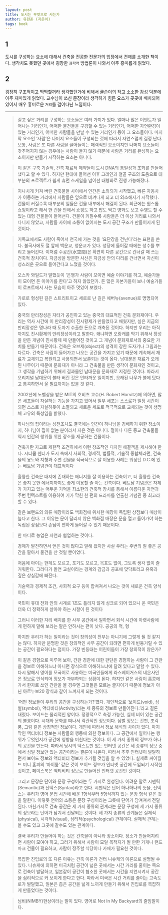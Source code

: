 ```yaml
---
layout: post
title: 도시는 무엇으로 사는가
author: 유현준 (지은이)
tags: book
---
```


## 1

도시를 구성하는 요소에 대해서 건축을 전공한 전문가의 입장에서 견해를 소개한 책이다. 생각치도 못했던 곳에서 굉장한 `과학적` 방법론이 나와서 아주 흥미롭게 읽었다.

## 2

굉장히 구조적이고 딱딱할꺼라 생각했던거에 비해서 글쓴이의 작고 소소한 감성 덕분에 아주 재미있게 읽었다. 교수님이 쓰신 문장이라 생각하기 힘든 요소가 곳곳에 배치되어 있어서 매우 흥미로운 `거리`를 걸어다닌 느낌이다.


-----

> 걷고 싶은 거리를 구성하는 요소들은 여러 가지가 있다. 얼마나 많은 이벤트가 일어나는 거리인가, 어떠한 물건들을 구경할 수 있는 거리인가, 어떠한 자연환경이 있는 거리인가, 어떠한 사람들을 만날 수 있는 거리인가 등이 그 요소들이다. 마지막 요소인 ‘사람’은 나머지 요소들이 구성되는 것에 따라서 자연스럽게 결정 난다. 보통, 사람은 또 다른 사람을 끌어들이는 매력적인 요소이지만 나머지 요소들이 갖추어지지 않는 경우에는 사람이 들지 않기 때문에 사람은 거리를 완성하는 요소이지만 만들기 시작하는 요소는 아니다.

> 이 같은 구축 기술적, 건축 재료적 제약들이 도시 DNA의 통일성과 조화를 만들어 냈다고 할 수 있다. 하지만 현대에 들어선 이후 크레인과 철골 구조의 도움으로 대부분의 프로젝트가 쉽게 휴먼 스케일을 넘어선 대형화로 진행 가능해졌다.

> 지나치게 커져 버린 건축물들 사이에서 인간은 소외되기 시작했고, 빠른 자동차가 이동하는 거리에서 사람들은 옆으로 비켜나게 되고 더 외소해지기 시작했다. 건물이 커질수록 대부분의 일들은 건물 내부에서 해결이 된다. 최근에는 원스톱 쇼핑이라고 해서 한 건물 안에서 쇼핑도 하고 밥도 먹고 영화도 보고 수영도 할 수 있는 대형 건물들이 들어선다. 건물이 커질수록 사람들은 더 이상 거리로 나와서 다니지 않았고, 사람들 사이에 소통이 없어지는 도시 공간 구조가 만들어지게 된 것이다.

> 기독교에서도 사람이 죽어서 천국에 가는 것을 ‘요단강을 건넌다’라는 표현을 쓴다. 불국사에도 절 앞에 백운교, 청운교가 있다. 성당에 들어갈 때에는 성수를 뿌리고 들어간다. 이처럼 수공간(水空間)은 확연히 다른 공간으로 건너갈 때 쓰는 건축적 장치이다. 자금성을 방문한 사신은 자금성 안의 다리를 건너면서 자신이 성스러운 곳으로 들어간다고 느꼈을 것이다.

> 오스카 와일드가 말했듯이 ‘은행가 사람이 모이면 예술 이야기를 하고, 예술가들이 모이면 돈 이야기를 한다’고 하지 않았던가. 돈 많은 자본가들이 보니 예술가들이 로프트에서 사는 모습이 아주 멋있어 보였다.

> 가로로 형성된 길은 스트리트이고 세로로 난 길은 에버뉴(avenue)로 명명되어 있다.

> 중국의 만리장성은 자타가 공인하고 있는 중국의 대표적인 건축 문화재이다. 우리는 역사 시간에 이 만리장성이 진시황제가 만들었다고 배웠지만, 실은 지금의 만리장성은 명나라 때 도자기 수출한 돈으로 개축된 것이다. 하지만 우리는 아직까지도 진시황제의 만리장성이라고 말한다. 왜냐하면 오랑캐를 막기 위해서 장성을 만든 개념이 진시황제 때 만들어진 것이고 그 개념이 문화재로서의 중요한 가치를 만들기 때문이다. 건축은 오브제(object)의 성격이 강한 도자기나 그림과는 다르다. 건축은 사람이 들어가고 나오는 공간을 가지고 있기 때문에 계속해서 재료가 교체되고 복원되고 사용되면서 보존되는 것이 옳다. 남대문은 재료가 오래된 나무이기 때문에 문화재가 아니라 그 건축물을 만든 생각이 문화재인 것이고, 그 생각을 기념하기 위해서 결과물인 남대문을 문화재로 지정한 것이다. 따라서 오리지널 남대문이 불타 버린 것은 안타까운 일이지만, 오래된 나무가 불에 탔다고 통곡하면서 울 필요까지는 없을 것 같다.

> 2002년에 노벨상을 받은 MIT의 호비츠 교수(H. Robert Horvitz)에 의하면, 많은 세포들이 자살하는 기능을 가지고 있어서 일부 세포는 스스로가 일정 시간이 되면 스스로 자살하듯이 소멸되고 새로운 세포로 적극적으로 교체되는 것이 생명체 고유의 특성임을 밝혔다.

> 하나님의 집이라는 성전조차도 결국에는 인간이 하나님을 경배하기 위한 장소이지, 하나님이 집이 없는 분이라서 지은 것은 아니다. 절이나 다른 종교 건축물들 역시 인간의 행위를 위한 장소를 제공하는 건물이다.

> 건축가란 자고로 제한적 조건하에서 이런 창조적인 디자인 해결책을 제시해야 한다. 시티콥 센터가 도시 속에서 사회적, 경제적, 법률적, 기술적 종합체라면, 건축물의 용도와 지형과 주변 건물을 적극적으로 잘 이용한 사례는 워싱턴 D.C.에 있는 베트남 기념관이 대표적이다

> 훌륭한 건축은 대지에 존재하는 에너지를 잘 이용하는 건축이고, 더 훌륭한 건축은 좋지 못한 에너지까지도 좋게 이용할 줄 아는 건축이다. 베트남 기념관은 자체가 가지고 있는 어두운 기억을 최소한의 건축적 장치를 통해서 아름다운 자연과 주변 컨텍스트를 이용하여 기가 막힌 한 편의 드라마를 연출한 기념관 중 최고라 할 수 있다.

> 같은 브랜드의 의류 매장이라도 백화점에 위치한 매장이 독립된 상점보다 매상이 높다고 한다. 그 이유는 문이 달리지 않은 백화점 매장은 문을 열고 들어가야 하는 독립된 상점보다 손님이 편하게 들어갈 수 있기 때문이다.

> 한 마디로 농업은 자연과 협업하는 것이다.

> 경제가 발전하면서 얻은 것이 많다고 말해 왔지만 사실 우리는 주변의 질 좋은 공간을 팔아서 물건을 산 것일 뿐이었다.

> 처음에 아이는 한계도 모르고, 포기도 모르고, 목표도 없이, 그토록 생각 없이 즐거워한다. 그러다가 돌연 교실이라는 경계와 감금과 공포에 맞닥트리고 유혹과 깊은 상실감에 빠진다.

> 기술력과 경제적 조건, 사회적 요구 등이 합쳐져서 나오는 것이 새로운 건축 양식이다.

> 국민이 휴대 전화 안의 시계로 1초도 틀리지 않게 싱크로 되어 있으니 온 국민은 더욱 더 정확하게 살아야 하는 시절이 된 것이다

> 그러니 이러한 자리 배치를 한 사무 공간에서 일하면서 회식 시간에 아랫사람에게 편하게 말해 보라는 말은 안하시는 편이 낫다. 공공의 적, 형

> 하지만 우리가 하는 일이라는 것이 창의성이 전부는 아니기에 그렇게 될 것 같지는 않다. 하지만 분명한 것은 창의적인 사무 공간이 되려면 편하게 빈둥거릴 수 있는 공간이 필요하다는 점이다. 가장 빈둥대는 어린이들이 가장 창의적이 않은가?

> 이 같은 경험으로 미루어 보아, 간판 경관에 대한 판단은 경험하는 사람이 그 간판을 정보로 이해하느냐 아니면 장식으로 이해하느냐에 달려 있다고 말할 수 있다. 다시 말해서 영어를 모국어로 사용하는 미국인들에게 라스베이거스의 네온사인은 정보로 인식되어 정보가 과부하되는 상황이 된다. 하지만 같은 사람이 홍콩에 가서 한자로 쓰인 간판을 볼 경우엔 그것들은 모르는 글자이기 때문에 정보가 아닌 아르누보20 장식과 같이 느껴지게 되는 것이다.

> ‘어떤 정보들이 우리의 공간을 구성하는가?’였다. 개인적으로 ‘보이드(void), 심벌(symbol), 액티비티(Activity)라는 세 종류의 정보로 만들어진다.’라고 결론 내렸다. 보이드는 물리적인 양이다. 정량적으로 측정 가능한, 실제 비어 있는 공간의 볼륨이다. 시대와 문화를 떠나서 객관적인 정보이다. 심벌 정보는 간판, 조각품, 그림 같은 상징적인 정보이다. 개인에 따라서 정보 해석의 차이가 있다. 마지막인 액티비티 정보는 사람들의 행동에 의한 정보이다. 그 공간에서 일어나는 행위가 무엇인지가 공간에 영향을 미친다는 것이다. 이 세 가지 종류의 정보가 하나의 공간을 만든다. 따라서 당시의 텍스트만 있는 인터넷 공간은 세 종류의 정보 중에서 심벌 정보만 있는 공간이라는 결론이 나온다. 따라서 추후 인터넷이 발달하면서 보이드 정보와 액티비티 정보가 추가될 것임을 알 수 있었다. 실제로 싸이월드 미니 홈피의 ‘마이룸’ 같은 것이 보이드 정보가 인터넷 공간에 도입되기 시작한 것이고, 페이스북은 액티비티 정보로 만들어진 인터넷 공간인 것이다.

> 그리고 문장은 단어와 문장 구성이라는 두 가지로 완성된다. 어려운 말로 시맨틱(Semantic)과 신택스(Syntax)라고 한다. 시맨틱은 단어 하나하나의 뜻을, 신택스는 우리가 영어 문법 시간에 배운 1형식부터 5형식까지 있는 문장 형식 같은 것을 말한다. 이렇듯 언어의 소통은 문장 구성이라는 그릇에 단어가 담겨져서 전달된다. 마찬가지로 건축 공간은 세 가지 종류의 관계라는 문장 구성에 세 가지 종류의 정보라는 단어가 담겨서 전달되는 것이다. 세 가지 종류의 관계들은 실제적(physical), 시각적(visual), 심리적(psychological) 관계이다. 실제적 관계는 볼 수도 있고 그곳에 갈수도 있는 관계이다.

> 결국 우리가 만들어야 하는 것은 건축물이 아니라 장소이다. 장소가 만들어지려면 사람이 모여야 하고, 그러기 위해서 사람이 모일 목적지가 될 만한 가게나 랜드마크 건물이 필요하고, 사람이 정주할 식당이나 카페가 필요한 것이다.

> 복잡한 진입로의 또 다른 이유는 건축 이론가 건터 니슈케의 이론으로 설명될 수 있다. 니슈케에 의하면 미국처럼 공간이 넓은 곳에서는 시간 거리를 줄이는 쪽으로 건축이 발달하고, 일본같이 공간이 협소한 곳에서는 시간을 지연시켜서 공간을 심리적으로 커 보이게 한다고 한다. 따라서 미국은 시간 거리를 줄이는 고속도로가 발달했고, 일본은 좁은 공간을 넓게 느끼게 만들기 위해서 진입로를 복잡하게 만들었다는 것이다.

> 님비(NIMBY)현상이라는 말이 있다. 영어로 Not In My Backyard의 줄임말이다. 
